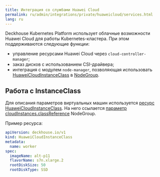```yaml
---
title: Интеграция со службами Huawei Cloud
permalink: ru/admin/integrations/private/huaweicloud/services.html
lang: ru
---
```


Deckhouse Kubernetes Platform использует облачные возможности Huawei Cloud для работы Kubernetes-кластера. При этом поддерживаются следующие функции:

- управление ресурсами Huawei Cloud через `cloud-controller-manager`;
- заказ дисков с использованием CSI-драйвера;
- интеграция с модулем `node-manager`, позволяющая использовать [HuaweiCloudInstanceClass](/modules/cloud-provider-huaweicloud/cr.html#huaweicloudinstanceclass) в [NodeGroup](/modules/node-manager/cr.html#nodegroup-v1-spec-cloudinstances-classreference).

## Работа с InstanceClass

Для описания параметров виртуальных машин используется [ресурс HuaweiCloudInstanceClass](/modules/cloud-provider-huaweicloud/cr.html#huaweicloudinstanceclass). На него ссылается [параметр cloudInstances.classReference](/modules/node-manager/cr.html#nodegroup-v1-spec-cloudinstances-classreference) NodeGroup.

Пример ресурса:

```yaml
apiVersion: deckhouse.io/v1
kind: HuaweiCloudInstanceClass
metadata:
  name: worker
spec:
  imageName: alt-p11
  flavorName: s7n.xlarge.2
  rootDiskSize: 50
  rootDiskType: SSD
```
